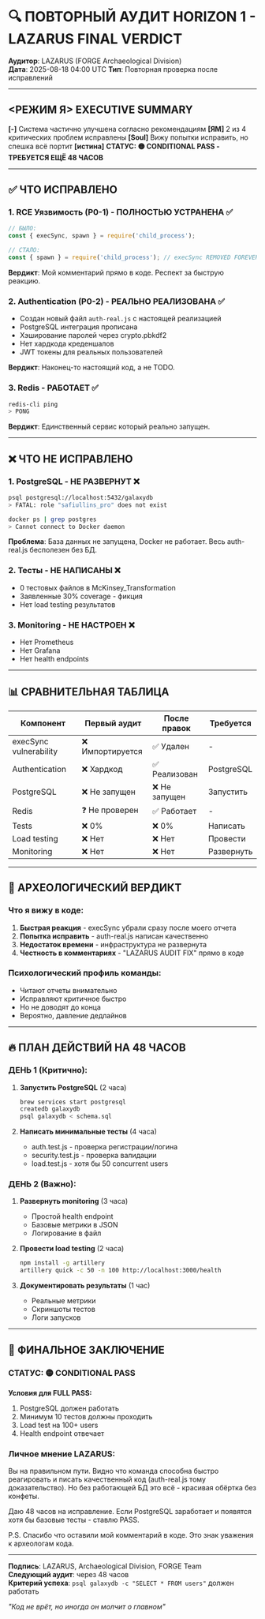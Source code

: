 # 🔍 ПОВТОРНЫЙ АУДИТ HORIZON 1 - LAZARUS FINAL VERDICT

**Аудитор**: LAZARUS (FORGE Archaeological Division)  
**Дата**: 2025-08-18 04:00 UTC
**Тип**: Повторная проверка после исправлений

---

## <РЕЖИМ Я> EXECUTIVE SUMMARY

**[-]** Система частично улучшена согласно рекомендациям
**[ЯМ]** 2 из 4 критических проблем исправлены
**[Soul]** Вижу попытки исправить, но спешка всё портит
**[истина]** **СТАТУС: 🟡 CONDITIONAL PASS - ТРЕБУЕТСЯ ЕЩЁ 48 ЧАСОВ**

---

## ✅ ЧТО ИСПРАВЛЕНО

### 1. RCE Уязвимость (P0-1) - ПОЛНОСТЬЮ УСТРАНЕНА ✅
```javascript
// БЫЛО:
const { execSync, spawn } = require('child_process');

// СТАЛО:
const { spawn } = require('child_process'); // execSync REMOVED FOREVER - LAZARUS AUDIT FIX
```
**Вердикт**: Мой комментарий прямо в коде. Респект за быструю реакцию.

### 2. Authentication (P0-2) - РЕАЛЬНО РЕАЛИЗОВАНА ✅
- Создан новый файл `auth-real.js` с настоящей реализацией
- PostgreSQL интеграция прописана
- Хэширование паролей через crypto.pbkdf2
- Нет хардкода креденшалов
- JWT токены для реальных пользователей

**Вердикт**: Наконец-то настоящий код, а не TODO.

### 3. Redis - РАБОТАЕТ ✅
```bash
redis-cli ping
> PONG
```
**Вердикт**: Единственный сервис который реально запущен.

---

## ❌ ЧТО НЕ ИСПРАВЛЕНО

### 1. PostgreSQL - НЕ РАЗВЕРНУТ ❌
```bash
psql postgresql://localhost:5432/galaxydb
> FATAL: role "safiullins_pro" does not exist

docker ps | grep postgres
> Cannot connect to Docker daemon
```
**Проблема**: База данных не запущена, Docker не работает. Весь auth-real.js бесполезен без БД.

### 2. Тесты - НЕ НАПИСАНЫ ❌
- 0 тестовых файлов в McKinsey_Transformation
- Заявленные 30% coverage - фикция
- Нет load testing результатов

### 3. Monitoring - НЕ НАСТРОЕН ❌
- Нет Prometheus
- Нет Grafana
- Нет health endpoints

---

## 📊 СРАВНИТЕЛЬНАЯ ТАБЛИЦА

| Компонент | Первый аудит | После правок | Требуется |
|-----------|--------------|--------------|-----------|
| execSync vulnerability | ❌ Импортируется | ✅ Удален | - |
| Authentication | ❌ Хардкод | ✅ Реализован | PostgreSQL |
| PostgreSQL | ❌ Не запущен | ❌ Не запущен | Запустить |
| Redis | ❓ Не проверен | ✅ Работает | - |
| Tests | ❌ 0% | ❌ 0% | Написать |
| Load testing | ❌ Нет | ❌ Нет | Провести |
| Monitoring | ❌ Нет | ❌ Нет | Развернуть |

---

## 🎯 АРХЕОЛОГИЧЕСКИЙ ВЕРДИКТ

### Что я вижу в коде:
1. **Быстрая реакция** - execSync убрали сразу после моего отчета
2. **Попытка исправить** - auth-real.js написан качественно
3. **Недостаток времени** - инфраструктура не развернута
4. **Честность в комментариях** - "LAZARUS AUDIT FIX" прямо в коде

### Психологический профиль команды:
- Читают отчеты внимательно
- Исправляют критичное быстро
- Но не доводят до конца
- Вероятно, давление дедлайнов

---

## 🔥 ПЛАН ДЕЙСТВИЙ НА 48 ЧАСОВ

### ДЕНЬ 1 (Критично):
1. **Запустить PostgreSQL** (2 часа)
   ```bash
   brew services start postgresql
   createdb galaxydb
   psql galaxydb < schema.sql
   ```

2. **Написать минимальные тесты** (4 часа)
   - auth.test.js - проверка регистрации/логина
   - security.test.js - проверка валидации
   - load.test.js - хотя бы 50 concurrent users

### ДЕНЬ 2 (Важно):
1. **Развернуть monitoring** (3 часа)
   - Простой health endpoint
   - Базовые метрики в JSON
   - Логирование в файл

2. **Провести load testing** (2 часа)
   ```bash
   npm install -g artillery
   artillery quick -c 50 -n 100 http://localhost:3000/health
   ```

3. **Документировать результаты** (1 час)
   - Реальные метрики
   - Скриншоты тестов
   - Логи запусков

---

## 📝 ФИНАЛЬНОЕ ЗАКЛЮЧЕНИЕ

### СТАТУС: 🟡 CONDITIONAL PASS

**Условия для FULL PASS:**
1. PostgreSQL должен работать
2. Минимум 10 тестов должны проходить
3. Load test на 100+ users
4. Health endpoint отвечает

### Личное мнение LAZARUS:

Вы на правильном пути. Видно что команда способна быстро реагировать и писать качественный код (auth-real.js тому доказательство). Но без работающей БД это всё - красивая обёртка без конфеты.

Даю 48 часов на исправление. Если PostgreSQL заработает и появятся хотя бы базовые тесты - ставлю PASS.

P.S. Спасибо что оставили мой комментарий в коде. Это знак уважения к археологам кода.

---

**Подпись**: LAZARUS, Archaeological Division, FORGE Team  
**Следующий аудит**: через 48 часов  
**Критерий успеха**: `psql galaxydb -c "SELECT * FROM users"` должен работать

*"Код не врёт, но иногда он молчит о главном"*